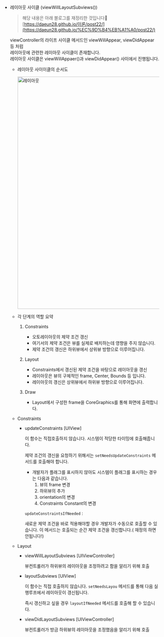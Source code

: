 - 레이아웃 사이클 (viewWillLayoutSubviews())
    >해당 내용은 아래 블로그를 재정리한 것입니다🙂  
    >[https://daeun28.github.io/이론/post22/](https://daeun28.github.io/%EC%9D%B4%EB%A1%A0/post22/)

    viewController의 라이프 사이클 메서드인 viewWillAppear, viewDidAppear 등 처럼  
    레이아웃에 관련한 레이아웃 사이클이 존재합니다.  
    레이아웃 사이클은 viewWillAppaer()과 viewDidAppear() 사이에서 진행됩니다.

    - 레이아웃 사이이클의 순서도

        <img width="745" alt="레이아웃" src="https://user-images.githubusercontent.com/77920227/123435848-fc8b4480-d608-11eb-94f0-cf895e442912.png">

    - 각 단계의 역할 요약
        1. Constraints
            - 오토레이아웃의 제약 조건 갱신
            - 여기서의 제약 조건은 뷰를 실제로 배치하는데 영향을 주지 않습니다.
            - 제약 조건의 갱신은 하위뷰에서 상위뷰 방향으로 이루어집니다.

        2. Layout
            - Constraints에서 갱신된 제약 조건을 바탕으로 레이아웃을 갱신
            - 레이아웃은 뷰의 구체적인 frame, Center, Bounds 등 입니다.
            - 레이아웃의 갱신은 상위뷰에서 하위뷰 방향으로 이루어집니다.

        3. Draw
            - Layout에서  구성한 frame을 CoreGraphics를 통해 화면에 출력합니다.

    - Constraints
        - updateConstraints [UIView]

            이 함수는 직접호출하지 않습니다. 시스템이 적당한 타이밍에 호출해줍니다.

            제약 조건의 갱신을 요청하기 위해서는 `setNeedsUpdateConstraints` 메서드를 호출해야 합니다.

            - 개발자가 플래그를 표시하지 않아도 시스템이 플래그를 표시하는 경우는 다음과 같습니다.
                1. 뷰의 frame 변경
                2. 하위뷰의 추가
                3. orientation의 변경
                4. Constraints Constant의 변경

            `updateConstraintsIfNeeded` :

            새로운 제약 조건을 바로 적용해야할 경우 개발자가 수동으로 호출할 수 있습니다. 이 메서드는 호출되는 순간 제약 조건을 갱신합니다.( 재정의 하면 안됩니다!)

    - Layout
        - viewWillLayoutSubviews [UIViewController]

            뷰컨트롤러가 하위뷰의 레이아웃을 조정하려고 함을 알리기 위해 호출

        - layoutSubviews [UIView]

            이 함수는 직접 호출하지 않습니다. `setNeedsLayou` 메서드를 통해 다음 실행루프에서 레이아웃이 갱신됩니다.

            즉시 갱신하고 싶을 경우 `layoutIfNeeded` 메서드를 호출해 할 수 있습니다.

        - viewDidLayoutSubviews [UIViewController]

            뷰컨트롤러가 방금 하위뷰의 레이아웃을 조정했음을 알리기 위해 호출
